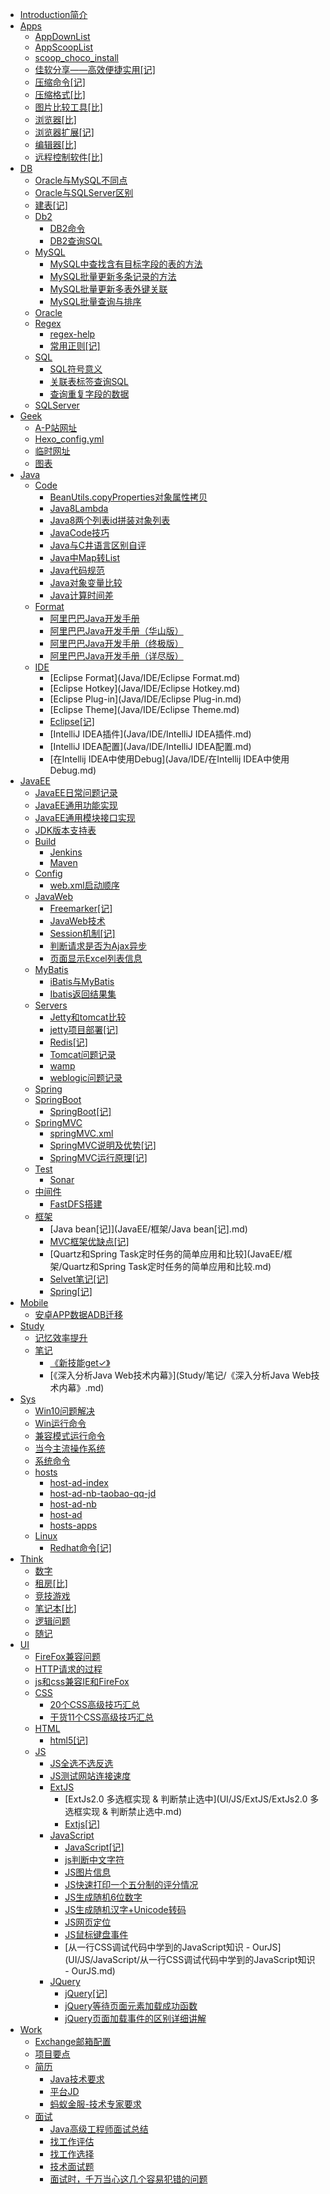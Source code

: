 ﻿* [Introduction简介](README.md)
* [Apps](Apps/README.md)
  * [AppDownList](Apps/AppDownList.md)
  * [AppScoopList](Apps/AppScoopList.md)
  * [scoop_choco_install](Apps/scoop_choco_install.md)
  * [佳软分享——高效便捷实用[记]](Apps/佳软分享——高效便捷实用[记].md)
  * [压缩命令[记]](Apps/压缩命令[记].md)
  * [压缩格式[比]](Apps/压缩格式[比].md)
  * [图片比较工具[比]](Apps/图片比较工具[比].md)
  * [浏览器[比]](Apps/浏览器[比].md)
  * [浏览器扩展[记]](Apps/浏览器扩展[记].md)
  * [编辑器[比]](Apps/编辑器[比].md)
  * [远程控制软件[比]](Apps/远程控制软件[比].md)
* [DB](DB/README.md)
  * [Oracle与MySQL不同点](DB/Oracle与MySQL不同点.md)
  * [Oracle与SQLServer区别](DB/Oracle与SQLServer区别.md)
  * [建表[记]](DB/建表[记].md)
  * [Db2](DB/Db2/README.md)
    * [DB2命令](DB/Db2/DB2命令.md)
    * [DB2查询SQL](DB/Db2/DB2查询SQL.md)
  * [MySQL](DB/MySQL/README.md)
    * [MySQL中查找含有目标字段的表的方法](DB/MySQL/MySQL中查找含有目标字段的表的方法.md)
    * [MySQL批量更新多条记录的方法](DB/MySQL/MySQL批量更新多条记录的方法.md)
    * [MySQL批量更新多表外键关联](DB/MySQL/MySQL批量更新多表外键关联.md)
    * [MySQL批量查询与排序](DB/MySQL/MySQL批量查询与排序.md)
  * [Oracle](DB/Oracle/README.md)
  * [Regex](DB/Regex/README.md)
    * [regex-help](DB/Regex/regex-help.png)
    * [常用正则[记]](DB/Regex/常用正则[记].md)
  * [SQL](DB/SQL/README.md)
    * [SQL符号意义](DB/SQL/SQL符号意义.md)
    * [关联表标签查询SQL](DB/SQL/关联表标签查询SQL.md)
    * [查询重复字段的数据](DB/SQL/查询重复字段的数据.md)
  * [SQLServer](DB/SQLServer/README.md)
* [Geek](Geek/README.md)
  * [A-P站网址](Geek/A-P站网址.md)
  * [Hexo_config.yml](Geek/Hexo_config.yml.md)
  * [临时网址](Geek/临时网址.md)
  * [图表](Geek/图表.md)
* [Java](Java/README.md)
  * [Code](Java/Code/README.md)
    * [BeanUtils.copyProperties对象属性拷贝](Java/Code/BeanUtils.copyProperties对象属性拷贝.md)
    * [Java8Lambda](Java/Code/Java8Lambda.md)
    * [Java8两个列表id拼装对象列表](Java/Code/Java8两个列表id拼装对象列表.md)
    * [JavaCode技巧](Java/Code/JavaCode技巧.md)
    * [Java与C井语言区别自评](Java/Code/Java与C井语言区别自评.md)
    * [Java中Map转List](Java/Code/Java中Map转List.md)
    * [Java代码规范](Java/Code/Java代码规范.md)
    * [Java对象变量比较](Java/Code/Java对象变量比较.md)
    * [Java计算时间差](Java/Code/Java计算时间差.md)
  * [Format](Java/Format/README.md)
    * [阿里巴巴Java开发手册](Java/Format/阿里巴巴Java开发手册.md)
    * [阿里巴巴Java开发手册（华山版）](Java/Format/阿里巴巴Java开发手册（华山版）.pdf)
    * [阿里巴巴Java开发手册（终极版）](Java/Format/阿里巴巴Java开发手册（终极版）.pdf)
    * [阿里巴巴Java开发手册（详尽版）](Java/Format/阿里巴巴Java开发手册（详尽版）.pdf)
  * [IDE](Java/IDE/README.md)
    * [Eclipse Format](Java/IDE/Eclipse Format.md)
    * [Eclipse Hotkey](Java/IDE/Eclipse Hotkey.md)
    * [Eclipse Plug-in](Java/IDE/Eclipse Plug-in.md)
    * [Eclipse Theme](Java/IDE/Eclipse Theme.md)
    * [Eclipse[记]](Java/IDE/Eclipse[记].md)
    * [IntelliJ IDEA插件](Java/IDE/IntelliJ IDEA插件.md)
    * [IntelliJ IDEA配置](Java/IDE/IntelliJ IDEA配置.md)
    * [在Intellij IDEA中使用Debug](Java/IDE/在Intellij IDEA中使用Debug.md)
* [JavaEE](JavaEE/README.md)
  * [JavaEE日常问题记录](JavaEE/JavaEE日常问题记录.md)
  * [JavaEE通用功能实现](JavaEE/JavaEE通用功能实现.md)
  * [JavaEE通用模块接口实现](JavaEE/JavaEE通用模块接口实现.md)
  * [JDK版本支持表](JavaEE/JDK版本支持表.md)
  * [Build](JavaEE/Build/README.md)
    * [Jenkins](JavaEE/Build/Jenkins.md)
    * [Maven](JavaEE/Build/Maven.md)
  * [Config](JavaEE/Config/README.md)
    * [web.xml启动顺序](JavaEE/Config/web.xml启动顺序.md)
  * [JavaWeb](JavaEE/JavaWeb/README.md)
    * [Freemarker[记]](JavaEE/JavaWeb/Freemarker[记].md)
    * [JavaWeb技术](JavaEE/JavaWeb/JavaWeb技术.md)
    * [Session机制[记]](JavaEE/JavaWeb/Session机制[记].md)
    * [判断请求是否为Ajax异步](JavaEE/JavaWeb/判断请求是否为Ajax异步.md)
    * [页面显示Excel列表信息](JavaEE/JavaWeb/页面显示Excel列表信息.md)
  * [MyBatis](JavaEE/MyBatis/README.md)
    * [iBatis与MyBatis](JavaEE/MyBatis/iBatis与MyBatis.md)
    * [Ibatis返回结果集](JavaEE/MyBatis/Ibatis返回结果集.md)
  * [Servers](JavaEE/Servers/README.md)
    * [Jetty和tomcat比较](JavaEE/Servers/Jetty和tomcat比较.md)
    * [jetty项目部署[记]](JavaEE/Servers/jetty项目部署[记].md)
    * [Redis[记]](JavaEE/Servers/Redis[记].md)
    * [Tomcat问题记录](JavaEE/Servers/Tomcat问题记录.md)
    * [wamp](JavaEE/Servers/wamp.md)
    * [weblogic问题记录](JavaEE/Servers/weblogic问题记录.md)
  * [Spring](JavaEE/Spring/README.md)
  * [SpringBoot](JavaEE/SpringBoot/README.md)
    * [SpringBoot[记]](JavaEE/SpringBoot/SpringBoot[记].md)
  * [SpringMVC](JavaEE/SpringMVC/README.md)
    * [springMVC.xml](JavaEE/SpringMVC/springMVC.xml.md)
    * [SpringMVC说明及优势[记]](JavaEE/SpringMVC/SpringMVC说明及优势[记].md)
    * [SpringMVC运行原理[记]](JavaEE/SpringMVC/SpringMVC运行原理[记].md)
  * [Test](JavaEE/Test/README.md)
    * [Sonar](JavaEE/Test/Sonar.md)
  * [中间件](JavaEE/中间件/README.md)
    * [FastDFS搭建](JavaEE/中间件/FastDFS搭建.md)
  * [框架](JavaEE/框架/README.md)
    * [Java bean[记]](JavaEE/框架/Java bean[记].md)
    * [MVC框架优缺点[记]](JavaEE/框架/MVC框架优缺点[记].md)
    * [Quartz和Spring Task定时任务的简单应用和比较](JavaEE/框架/Quartz和Spring Task定时任务的简单应用和比较.md)
    * [Selvet笔记[记]](JavaEE/框架/Selvet笔记[记].md)
    * [Spring[记]](JavaEE/框架/Spring[记].md)
* [Mobile](Mobile/README.md)
  * [安卓APP数据ADB迁移](Mobile/安卓APP数据ADB迁移.md)
* [Study](Study/README.md)
  * [记忆效率提升](Study/记忆效率提升.md)
  * [笔记](Study/笔记/README.md)
    * [《新技能get✓》](Study/笔记/《新技能get✓》.md)
    * [《深入分析Java Web技术内幕》](Study/笔记/《深入分析Java Web技术内幕》.md)
* [Sys](Sys/README.md)
  * [Win10问题解决](Sys/Win10问题解决.md)
  * [Win运行命令](Sys/Win运行命令.md)
  * [兼容模式运行命令](Sys/兼容模式运行命令.md)
  * [当今主流操作系统](Sys/当今主流操作系统.md)
  * [系统命令](Sys/系统命令.md)
  * [hosts](Sys/hosts/README.md)
    * [host-ad-index](Sys/hosts/host-ad-index.md)
    * [host-ad-nb-taobao-qq-jd](Sys/hosts/host-ad-nb-taobao-qq-jd.md)
    * [host-ad-nb](Sys/hosts/host-ad-nb.md)
    * [host-ad](Sys/hosts/host-ad.md)
    * [hosts-apps](Sys/hosts/hosts-apps.md)
  * [Linux](Sys/Linux/README.md)
    * [Redhat命令[记]](Sys/Linux/Redhat命令[记].md)
* [Think](Think/README.md)
  * [数字](Think/数字.md)
  * [租房[比]](Think/租房[比].md)
  * [竞技游戏](Think/竞技游戏.md)
  * [笔记本[比]](Think/笔记本[比].md)
  * [逻辑问题](Think/逻辑问题.md)
  * [随记](Think/随记.md)
* [UI](UI/README.md)
  * [FireFox兼容问题](UI/FireFox兼容问题.md)
  * [HTTP请求的过程](UI/HTTP请求的过程.md)
  * [js和css兼容IE和FireFox](UI/js和css兼容IE和FireFox.md)
  * [CSS](UI/CSS/README.md)
    * [20个CSS高级技巧汇总](UI/CSS/20个CSS高级技巧汇总.md)
    * [干货11个CSS高级技巧汇总](UI/CSS/干货11个CSS高级技巧汇总.md)
  * [HTML](UI/HTML/README.md)
    * [html5[记]](UI/HTML/html5[记].md)
  * [JS](UI/JS/README.md)
    * [JS全选不选反选](UI/JS/JS全选不选反选.md)
    * [JS测试网站连接速度](UI/JS/JS测试网站连接速度.md)
    * [ExtJS](UI/JS/ExtJS/README.md)
      * [ExtJs2.0 多选框实现 & 判断禁止选中](UI/JS/ExtJS/ExtJs2.0 多选框实现 & 判断禁止选中.md)
      * [Extjs[记]](UI/JS/ExtJS/Extjs[记].md)
    * [JavaScript](UI/JS/JavaScript/README.md)
      * [JavaScript[记]](UI/JS/JavaScript/JavaScript[记].md)
      * [js判断中文字符](UI/JS/JavaScript/js判断中文字符.md)
      * [JS图片信息](UI/JS/JavaScript/JS图片信息.md)
      * [JS快速打印一个五分制的评分情况](UI/JS/JavaScript/JS快速打印一个五分制的评分情况.md)
      * [JS生成随机6位数字](UI/JS/JavaScript/JS生成随机6位数字.md)
      * [JS生成随机汉字+Unicode转码](UI/JS/JavaScript/JS生成随机汉字+Unicode转码.md)
      * [JS网页定位](UI/JS/JavaScript/JS网页定位.md)
      * [JS鼠标键盘事件](UI/JS/JavaScript/JS鼠标键盘事件.md)
      * [从一行CSS调试代码中学到的JavaScript知识 - OurJS](UI/JS/JavaScript/从一行CSS调试代码中学到的JavaScript知识 - OurJS.md)
    * [JQuery](UI/JS/JQuery/README.md)
      * [jQuery[记]](UI/JS/JQuery/jQuery[记].md)
      * [jQuery等待页面元素加载成功函数](UI/JS/JQuery/jQuery等待页面元素加载成功函数.md)
      * [jQuery页面加载事件的区别详细讲解](UI/JS/JQuery/jQuery页面加载事件的区别详细讲解.md)
* [Work](Work/README.md)
  * [Exchange邮箱配置](Work/Exchange邮箱配置.md)
  * [项目要点](Work/项目要点.md)
  * [简历](Work/简历/README.md)
    * [Java技术要求](Work/简历/Java技术要求.md)
    * [平台JD](Work/简历/平台JD.md)
    * [蚂蚁金服-技术专家要求](Work/简历/蚂蚁金服-技术专家要求.md)
  * [面试](Work/面试/README.md)
    * [Java高级工程师面试总结](Work/面试/Java高级工程师面试总结.md)
    * [找工作评估](Work/面试/找工作评估.md)
    * [找工作选择](Work/面试/找工作选择.md)
    * [技术面试题](Work/面试/技术面试题.md)
    * [面试时，千万当心这几个容易犯错的问题](Work/面试/面试时，千万当心这几个容易犯错的问题.md)
